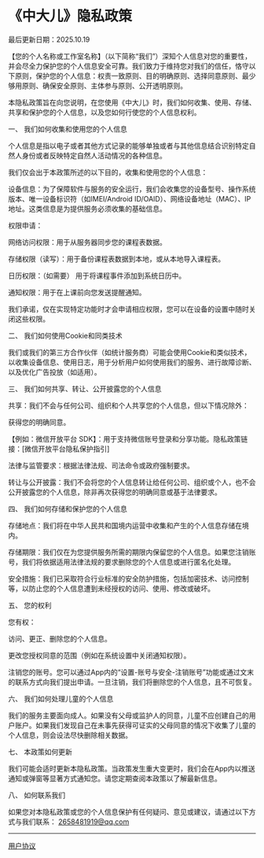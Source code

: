 # 《中大儿》隐私政策 <!-- {docsify-ignore} -->

最后更新日期：2025.10.19

【您的个人名称或工作室名称】（以下简称“我们”）深知个人信息对您的重要性，并会尽全力保护您的个人信息安全可靠。我们致力于维持您对我们的信任，恪守以下原则，保护您的个人信息：权责一致原则、目的明确原则、选择同意原则、最少够用原则、确保安全原则、主体参与原则、公开透明原则。

本隐私政策旨在向您说明，在您使用《中大儿》时，我们如何收集、使用、存储、共享和保护您的个人信息，以及您如何行使您的个人信息权利。

一、 我们如何收集和使用您的个人信息

个人信息是指以电子或者其他方式记录的能够单独或者与其他信息结合识别特定自然人身份或者反映特定自然人活动情况的各种信息。

我们仅会出于本政策所述的以下目的，收集和使用您的个人信息：

设备信息：为了保障软件与服务的安全运行，我们会收集您的设备型号、操作系统版本、唯一设备标识符（如IMEI/Android ID/OAID）、网络设备地址（MAC）、IP地址。这类信息是为提供服务必须收集的基础信息。

权限申请：

网络访问权限：用于从服务器同步您的课程表数据。

存储权限（读写）：用于备份课程表数据到本地，或从本地导入课程表。

日历权限：（如需要） 用于将课程事件添加到系统日历中。

通知权限：用于在上课前向您发送提醒通知。

我们承诺，仅在实现特定功能时才会申请相应权限，您可以在设备的设置中随时关闭这些权限。

二、 我们如何使用Cookie和同类技术

我们或我们的第三方合作伙伴（如统计服务商）可能会使用Cookie和类似技术，以收集设备信息、使用日志，用于分析用户如何使用我们的服务、进行故障诊断、以及优化广告投放（如适用）。

三、 我们如何共享、转让、公开披露您的个人信息

共享：我们不会与任何公司、组织和个人共享您的个人信息，但以下情况除外：

获得您的明确同意。

【例如：微信开放平台 SDK】：用于支持微信账号登录和分享功能。隐私政策链接：[微信开放平台隐私保护指引]

法律与监管要求：根据法律法规、司法命令或政府强制要求。

转让与公开披露：我们不会将您的个人信息转让给任何公司、组织或个人，也不会公开披露您的个人信息，除非再次获得您的明确同意或基于法律要求。

四、 我们如何存储和保护您的个人信息

存储地点：我们将在中华人民共和国境内运营中收集和产生的个人信息存储在境内。

存储期限：我们仅在为您提供服务所需的期限内保留您的个人信息。如果您注销账号，我们将依据适用法律法规的要求删除您的个人信息或进行匿名化处理。

安全措施：我们已采取符合行业标准的安全防护措施，包括加密技术、访问控制等，以防止您的个人信息遭到未经授权的访问、使用、修改或破坏。

五、 您的权利

您有权：

访问、更正、删除您的个人信息。

更改您授权同意的范围（例如在系统设置中关闭通知权限）。

注销您的账号。您可以通过App内的“设置-账号与安全-注销账号”功能或通过文末的联系方式向我们提出申请。一旦注销，我们将删除您的个人信息，且不可恢复。

六、 我们如何处理儿童的个人信息

我们的服务主要面向成人。如果没有父母或监护人的同意，儿童不应创建自己的用户账户。如果我们发现自己在未事先获得可证实的父母同意的情况下收集了儿童的个人信息，则会设法尽快删除相关数据。

七、 本政策如何更新

我们可能会适时更新本隐私政策。当政策发生重大变更时，我们会在App内以推送通知或弹窗等显著方式通知您。请您定期查阅本政策以了解最新信息。

八、 如何联系我们

如果您对本隐私政策或您的个人信息保护有任何疑问、意见或建议，请通过以下方式与我们联系：
2658481919@qq.com

---

[用户协议](/zh-cn/agreement/用户协议.md)